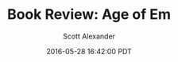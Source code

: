 ---
layout: podcast
title: "Book Review: Age of Em"
author: Scott Alexander
description: https://slatestarcodex.com/2016/05/28/book-review-age-of-em/
date: 2016-05-28 16:42:00 PDT
length: 11962474
duration: 2990
guid: book-review-age-of-em
---